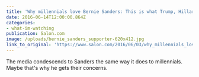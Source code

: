 ```yaml
---
title: 'Why millennials love Bernie Sanders: This is what Trump, Hillary — and Chris Matthews — don’t understand about how politics has changed'
date: 2016-06-14T12:00:00.864Z
categories: 
- what-im-watching
publication: Salon.com
image: /uploads/bernie_sanders_supporter-620x412.jpg
link_to_original: 'https://www.salon.com/2016/06/03/why_millennials_love_bernie_sanders_this_is_what_trump_hillary_and_chris_matthews_dont_understand_about_how_politics_has_changed/'
---
```



The media condescends to Sanders the same way it does to millennials. Maybe that's why he gets their concerns.